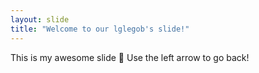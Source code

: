 ```yaml
---
layout: slide
title: "Welcome to our lglegob's slide!"
---
```

This is my awesome slide 🎉
Use the left arrow to go back!
